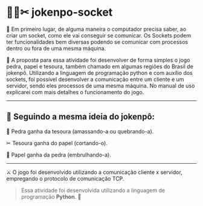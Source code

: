 # 🗿📄✂ jokenpo-socket

📌 Em primeiro lugar, de alguma maneira o computador precisa saber, ao criar um socket, como ele vai conseguir se comunicar. Os Sockets podem ter funcionalidades bem diversas  podendo se comunicar com processos dentro ou fora de uma mesma máquina.

📌 A proposta para essa atividade foi desenvolver de forma simples o jogo pedra, papel e tesoura, também chamado em algumas regiões do Brasil de jokenpô. Utilizando a linguagem de programação python e com auxílio dos sockets, foi possível desenvolver a comunicação entre um cliente e um servidor, sendo eles processos de uma mesma máquina. No manual de uso explicarei com mais detalhes o funcionamento do jogo.

---
## 🚧 Seguindo a mesma ideia do jokenpô:

🗿 Pedra ganha da tesoura (amassando-a ou quebrando-a).

✂ Tesoura ganha do papel (cortando-o).

📄 Papel ganha da pedra (embrulhando-a).

---
⚔ O jogo foi desenvolvido utilizando a comunicação cliente x servidor, empregando o protocolo de comunicação TCP. 

> Essa atividade foi desenvolvida utilizando a linguagem de programação **Python**. 🐍
